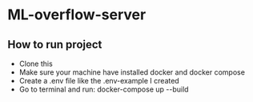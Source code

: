 # ML-overflow-server

## How to run project
-   Clone this
-   Make sure your machine have installed docker and docker compose
-   Create a .env file like the .env-example I created
-   Go to terminal and run: docker-compose up --build
